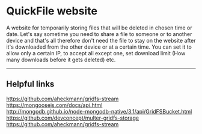 # QuickFile website

A website for temporarily storing files that will be deleted in chosen time or date.
Let's say sometime you need to share a file to someone or to another device and that's all therefore don't need the file to stay on the website after it's downloaded from the other device or at a certain time.
You can set it to allow only a certain IP, to accept all except one, set download limit (How many downloads before it gets deleted) etc.

---
## Helpful links
https://github.com/aheckmann/gridfs-stream  
https://mongoosejs.com/docs/api.html  
http://mongodb.github.io/node-mongodb-native/3.1/api/GridFSBucket.html  
https://github.com/devconcept/multer-gridfs-storage  
https://github.com/aheckmann/gridfs-stream